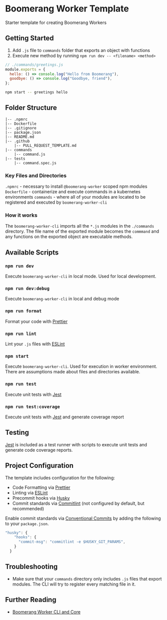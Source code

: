 # Boomerang Worker Template

Starter template for creating Boomerang Workers

## Getting Started

1. Add `.js` file to `commands` folder that exports an object with functions
2. Execute new method by running `npm run dev -- <filename> <method>`

```js
// ./commands/greetings.js
module.exports = {
  hello: () => console.log("Hello from Boomerang"),
  goodbye: () => console.log("Goodbye, friend"),
};
```

```sh
npm start -- greetings hello
```

## Folder Structure

    |-- .npmrc
    |-- Dockerfile
    |-- .gitignore
    |-- package.json
    |-- README.md
    |-- .github
        |-- PULL_REQUEST_TEMPLATE.md
    |-- commands
        |-- command.js
    |-- tests
        |-- command.spec.js

### Key Files and Directories

`.npmrc` - necessary to install `@boomerang-worker` scoped npm modules
`Dockerfile` - containerize and execute commands in a kubernetes environments
`commands` - where all of your modules are located to be registered and executed by `boomerang-worker-cli`

### How it works

The `boomerang-worker-cli` imports all the `*.js` modules in the `./commands` directory. The file name of the exported module becomes the `commmand` and any functions on the exported object are executable methods.

## Available Scripts

### `npm run dev`

Execute `boomerang-worker-cli` in local mode. Used for local development.

### `npm run dev:debug`

Execute `boomerang-worker-cli` in local and debug mode

### `npm run format`

Format your code with [Prettier](https://prettier.io/)

### `npm run lint`

Lint your `.js` files with [ESLint](https://eslint.org/)

### `npm start`

Execute `boomerang-worker-cli`. Used for execution in worker environment. There are assumptions made about files and directories available.

### `npm run test`

Execute unit tests with [Jest](https://jestjs.io/)

### `npm run test:coverage`

Execute unit tests with [Jest](https://jestjs.io/) and generate coverage report

## Testing

[Jest](https://jestjs.io/) is included as a test runner with scripts to execute unit tests and generate code coverage reports.

## Project Configuration

The template includes configuration for the following:

- Code Formatting via [Prettier](https://prettier.io/)
- Linting via [ESLint](https://eslint.org/)
- Precommit hooks via [Husky](https://github.com/typicode/husky)
- Commit standards via [Commitlint](https://github.com/conventional-changelog/commitlint) (not configured by default, but recommended)

Enable commit standards via [Conventional Commits](https://www.conventionalcommits.org/en/v1.0.0-beta.4/) by adding the following to your `package.json`.

```js
"husky": {
    "hooks": {
      "commit-msg": "commitlint -e $HUSKY_GIT_PARAMS",
    }
  }
```

## Troubleshooting

- Make sure that your `commands` directory only includes `.js` files that export modules. The CLI will try to register every matching file in it.

## Further Reading

- [Boomerang Worker CLI and Core](https://github.ibm.com/Boomerang-Workers/boomerang.worker.base)
